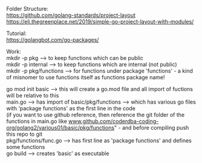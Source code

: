 Folder Structure:  
https://github.com/golang-standards/project-layout  
https://eli.thegreenplace.net/2019/simple-go-project-layout-with-modules/  

Tutorial:  
https://golangbot.com/go-packages/  

Work:  
mkdir -p pkg --> to keep functions which can be public  
mkdir -p internal --> to keep functions which are internal (not public)  
mkdir -p pkg/functions --> for functions under package 'functions' - a kind of misnomer to use functions itself as functions package name!  
  
go mod init basic --> this will create a go.mod file and all import of fuctions will be relative to this  
main.go --> has import of basic/pkg/functions --> which has various go files with 'package functions' as the first line in the code  
(if you want to use github reference, then reference the git folder of the functions in main.go like www.github.com/coderdba-coding-org/golang2/various01/basic/pkg/functions" - and before compiling push this repo to git  
pkg/functions/func.go --> has first line as 'package functions' and defines some functions  
go build --> creates 'basic' as executable  
